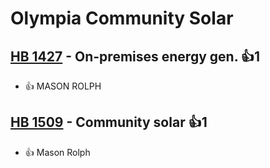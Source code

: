 # Olympia Community Solar

## [HB 1427](/bill/2023-24/hb/1427/) - On-premises energy gen. 👍1  
* 👍 MASON ROLPH

## [HB 1509](/bill/2023-24/hb/1509/) - Community solar 👍1  
* 👍 Mason Rolph